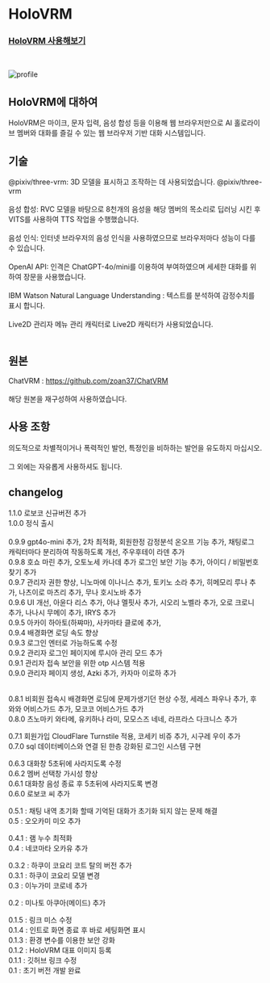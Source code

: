 <h1>HoloVRM</h1>

<h3><a href="https://www.holovrm.com">HoloVRM 사용해보기</a></h3><br>

![profile](https://github.com/MelissaJSM/holoVRM/assets/91932382/a64aabe2-9c5d-4d3c-8416-090b3a580e86)

<h2>HoloVRM에 대하여</h2>
HoloVRM은 마이크, 문자 입력, 음성 합성 등을 이용해 웹 브라우저만으로 AI 홀로라이브 멤버와 대화를 즐길 수 있는 웹 브라우저 기반 대화 시스템입니다.

<h2>기술</h2>
@pixiv/three-vrm: 3D 모델을 표시하고 조작하는 데 사용되었습니다. @pixiv/three-vrm<br><br>
음성 합성: RVC 모델을 바탕으로 8천개의 음성을 해당 멤버의 목소리로 딥러닝 시킨 후 VITS를 사용하여 TTS 작업을 수행했습니다.<br><br>
음성 인식: 인터넷 브라우저의 음성 인식을 사용하였으므로 브라우저마다 성능이 다를 수 있습니다.<br><br>
OpenAI API: 인격은 ChatGPT-4o/mini를 이용하여 부여하였으며 세세한 대화를 위하여 장문을 사용했습니다.<br><br>
IBM Watson Natural Language Understanding : 텍스트를 분석하여 감정수치를 표시 합니다.<br><br>
Live2D 관리자 메뉴 관리 캐릭터로 Live2D 캐릭터가 사용되었습니다.<br><br>

<h2>원본</h2>
ChatVRM : <a href="https://github.com/zoan37/ChatVRM">https://github.com/zoan37/ChatVRM</a><br><br>
해당 원본을 재구성하여 사용하였습니다.

<h2>사용 조항</h2>
의도적으로 차별적이거나 폭력적인 발언, 특정인을 비하하는 발언을 유도하지 마십시오.<br><br>
그 외에는 자유롭게 사용하셔도 됩니다.<br>


<h2>changelog</h2>
1.1.0 로보코 신규버전 추가<br>
1.0.0 정식 출시<br><br>
0.9.9 gpt4o-mini 추가, 2차 최적화, 회원한정 감정분석 온오프 기능 추가, 채팅로그 캐릭터마다 분리하여 작동하도록 개선, 주우후테이 라덴 추가<br>
0.9.8 호쇼 마린 추가, 오토노세 카나데 추가 로그인 보안 기능 추가, 아이디 / 비밀번호 찾기 추가<br>
0.9.7 관리자 권한 향상, 니노마에 이나니스 추가, 토키노 소라 추가, 히메모리 루나 추가, 나츠이로 마츠리 추가, 무나 호시노바 추가<br>
0.9.6 UI 개선, 아윤다 리스 추가, 아냐 멜핏사 추가, 시오리 노벨라 추가, 오로 크로니 추가, 나나시 무메이 추가, IRYS 추가<br>
0.9.5 아카이 하아토(하쨔마), 사카마타 클로에 추가, <br>
0.9.4 배경화면 로딩 속도 향상<br>
0.9.3 로그인 엔터로 가능하도록 수정<br>
0.9.2 관리자 로그인 페이지에 루시아 관리 모드 추가<br>
0.9.1 관리자 접속 보안을 위한 otp 시스템 적용<br>
0.9.0 관리자 페이지 생성, Azki 추가, 카자마 이로하 추가<br><br>

0.8.1 비회원 접속시 배경화면 로딩에 문제가생기던 현상 수정, 세레스 파우나 추가, 후와와 어비스가드 추가, 모코코 어비스가드 추가<br>
0.8.0 츠노마키 와타메, 유키하나 라미, 모모스즈 네네, 라프라스 다크니스 추가<br>

0.7.1 회원가입 CloudFlare Turnstile 적용, 코세키 비쥬 추가, 시구레 우이 추가<br>
0.7.0 sql 데이터베이스와 연결 된 한층 강화된 로그인 시스템 구현<br>

0.6.3 대화창 5초뒤에 사라지도록 수정<br>
0.6.2 멤버 선택창 가시성 향상<br>
0.6.1 대화창 음성 종료 후 5초뒤에 사라지도록 변경<br>
0.6.0 로보코 씨 추가<br>

0.5.1 : 채팅 내역 초기화 할때 기억된 대화가 초기화 되지 않는 문제 해결<br>
0.5 : 오오카미 미오 추가<br>

0.4.1 : 램 누수 최적화<br>
0.4 : 네코마타 오카유 추가<br>

0.3.2 : 하쿠이 코요리 코트 탈의 버전 추가<br>
0.3.1 : 하쿠이 코요리 모델 변경<br>
0.3 : 이누가미 코로네 추가<br>

0.2 : 미나토 아쿠아(메이드) 추가<br>

0.1.5 : 링크 미스 수정<br>
0.1.4 : 인트로 화면 종료 후 바로 세팅화면 표시<br>
0.1.3 : 환경 변수를 이용한 보안 강화<br>
0.1.2 : HoloVRM 대표 이미지 등록<br>
0.1.1 : 깃허브 링크 수정<br>
0.1 : 초기 버전 개발 완료<br>



